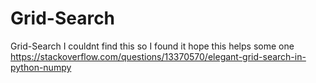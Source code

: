 # Grid-Search

Grid-Search I couldnt find this so I found it hope this helps some one https://stackoverflow.com/questions/13370570/elegant-grid-search-in-python-numpy
